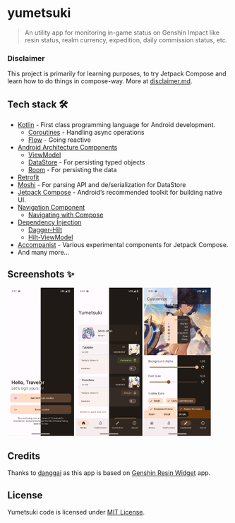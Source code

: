 # yumetsuki

> An utility app for monitoring in-game status on Genshin Impact like resin status, realm currency,
> expedition, daily commission status, etc.

### Disclaimer

This project is primarily for learning purposes, to try Jetpack Compose and learn how to do things
in compose-way. More at [disclaimer.md](disclaimer.md).

## Tech stack 🛠

- [Kotlin](https://kotlinlang.org/) - First class programming language for Android development.
    - [Coroutines](https://kotlinlang.org/docs/reference/coroutines-overview.html) - Handling async
      operations
    - [Flow](https://kotlinlang.org/docs/flow.html) - Going reactive
- [Android Architecture Components](https://developer.android.com/topic/libraries/architecture)
    - [ViewModel](https://developer.android.com/topic/libraries/architecture/viewmodel)
    - [DataStore](https://developer.android.com/topic/libraries/architecture/datastore) - For
      persisting typed objects
    - [Room](https://developer.android.com/training/data-storage/room) - For persisting the data
- [Retrofit](https://square.github.io/retrofit/)
- [Moshi](https://github.com/square/moshi) - For parsing API and de/serialization for DataStore
- [Jetpack Compose](https://developer.android.com/jetpack/compose) - Android’s recommended toolkit
  for building native UI.
- [Navigation Component](https://developer.android.com/guide/navigation/navigation-getting-started)
    - [Navigating with Compose](https://developer.android.com/jetpack/compose/navigation)
- [Dependency Injection](https://developer.android.com/training/dependency-injection)
    - [Dagger-Hilt](https://dagger.dev/hilt/)
    - [Hilt-ViewModel](https://developer.android.com/training/dependency-injection/hilt-jetpack)
- [Accompanist](https://chrisbanes.github.io/accompanist/) - Various experimental components for
  Jetpack Compose.
- And many more...

## Screenshots ✨

<p align="justify">
    <img width="30%" src="assets/previews/1.jpg"/>
    <img width="30%" src="assets/previews/2.jpg"/>
    <img width="30%" src="assets/previews/3.jpg"/>
</p>

## Credits

Thanks to [danggai](https://github.com/danggai) as this app is based
on [Genshin Resin Widget](https://github.com/danggai/android_genshin_resin_widget) app.

## License

Yumetsuki code is licensed under [MIT License](LICENSE.md).
